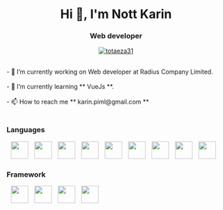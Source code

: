 <h1 align="center">Hi 👋, I'm Nott Karin</h1>
<h3 align="center">Web developer</h3>

<p align="center">
  <a href="https://github.com/ryo-ma/github-profile-trophy"
    ><img
      src="https://github-profile-trophy.vercel.app/?username=karin22&theme=flat&&rank=-C,-B&&row=2&&column=3"
      alt="totaeza31"
  /></a>
</p>

<div>
  <br />
  - 🔭 I’m currently working on Web developer at Radius Company Limited. <br />
  <br />
  - 🌱 I’m currently learning ** VueJs **.<br />
  <br />
  - 📫 How to reach me ** karin.piml@gmail.com ** <br /><br />
</div>

<h3 align="left">Languages</h3>
<div>
  <p>
    <a align="left" style="margin-left: 10px;">
      <img
        src="https://upload.wikimedia.org/wikipedia/commons/thumb/9/99/Unofficial_JavaScript_logo_2.svg/480px-Unofficial_JavaScript_logo_2.svg.png"
        width="40"
        height="40"
      />
    </a>
    <a align="left" style="margin-left: 10px;">
      <img
        src="https://www.howtoautomate.in.th/wp-content/uploads/2019/04/ts.png"
        width="40"
        height="40"
      />
    </a>
    <a align="left" style="margin-left: 10px;">
      <img
        src="https://www.pngix.com/pngfile/big/193-1937198_image-result-for-css3-icon-css-logo-transparent.png"
        width="40"
        height="40"
      />
    </a>
    <a align="left" style="margin-left: 10px;">
      <img
        src="https://seeklogo.com/images/H/html5-without-wordmark-color-logo-14D252D878-seeklogo.com.png"
        width="40"
        height="40"
      />
    </a>
    <a align="left" style="margin-left: 10px;">
      <img
        src="https://codingfinder.com/wp-content/uploads/2019/12/nodejslogo.png"
        width="40"
        height="40"
      />
    </a>
    <a align="left" style="margin-left: 10px;">
      <img
        src="https://d2eip9sf3oo6c2.cloudfront.net/tags/images/000/001/050/thumb/androidlogo.png"
        width="40"
        height="40"
      />
    </a>
    <a align="left" style="margin-left: 10px;">
      <img
        src="https://upload.wikimedia.org/wikipedia/commons/thumb/c/c3/Python-logo-notext.svg/768px-Python-logo-notext.svg.png"
        width="40"
        height="40"
      />
    </a>
    <a align="left" style="margin-left: 10px;">
      <img
        src="https://i.pinimg.com/originals/e9/94/61/e99461fdd5b3db8bdb3081d8acf5e524.png"
        width="40"
        height="40"
      />
    </a>
    <a align="left" style="margin-left: 10px;">
      <img
        src="http://pngimg.com/uploads/php/php_PNG43.png"
        width="40"
        height="40"
      />
    </a>
  </p>
</div>

<h3 align="left">Framework</h3>
<div>
  <p>
    <a align="left" style="margin-left: 10px;">
      <img
        src="https://upload.wikimedia.org/wikipedia/commons/thumb/9/95/Vue.js_Logo_2.svg/1200px-Vue.js_Logo_2.svg.png"
        width="40"
        height="40"
      />
    </a>
    <a align="left" style="margin-left: 10px;">
      <img
        src="https://miro.medium.com/max/632/1*KTAstxDm8yEG17u94avrXw.png"
        width="40"
        height="40"
      />
    </a>
    <a align="left" style="margin-left: 10px;">
      <img
        src="http://www.thaiall.com/java/bootstrap-stack.png"
        width="40"
        height="40"
      />
    </a>
    <a align="left" style="margin-left: 10px;">
      <img
        src="https://onsen.io/images/logo/onsen_with_text.png"
        width="40"
        height="40"
      />
    </a>
  </p>
</div>
